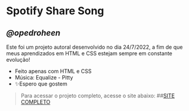 # Spotify Share Song
## _@opedroheen_

Este foi um projeto autoral desenvolvido no dia 24/7/2022, a fim de que meus aprendizados em HTML e CSS estejam sempre em constante evolução!

- Feito apenas com HTML e CSS
- Música: Equalize - Pitty
- ✨Espero que gostem

> Para acessar o projeto completo, acesse o site abaixo:
##[SITE COMPLETO](opedroheen.github.io/spotify-share-song/spotify)
